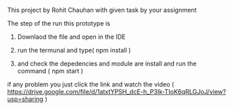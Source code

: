 This project by Rohit Chauhan with given task by your assignment


The step of the run this prototype is

1) Downlaod the file and open in the IDE

2) run the termunal and type( npm install )

3) and check the depedencies and module are install and run the command ( npm start )


if any problem you just click the link and watch the video
( https://drive.google.com/file/d/1atxtYPSH_dcE-h_P3Ik-TIoK6qRLGJoJ/view?usp=sharing )